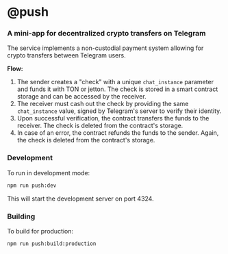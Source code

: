 # @push

### A mini-app for decentralized crypto transfers on Telegram

The service implements a non-custodial payment system allowing for crypto transfers between Telegram users.

**Flow:**
1. The sender creates a "check" with a unique `chat_instance` parameter and funds it with TON or jetton.
   The check is stored in a smart contract storage and can be accessed by the receiver.
2. The receiver must cash out the check by providing the same `chat_instance` value,
   signed by Telegram's server to verify their identity.
3. Upon successful verification, the contract transfers the funds to the receiver.
   The check is deleted from the contract's storage.
4. In case of an error, the contract refunds the funds to the sender.
   Again, the check is deleted from the contract's storage.

### Development

To run in development mode:

```bash
npm run push:dev
```

This will start the development server on port 4324.

### Building

To build for production:

```bash
npm run push:build:production
```
